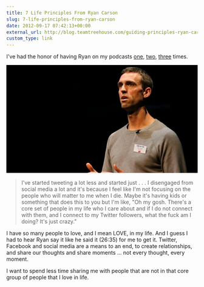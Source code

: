 ```yaml
---
title: 7 Life Principles From Ryan Carson
slug: 7-life-principles-from-ryan-carson
date: 2012-09-17 07:42:13+00:00
external_url: http://blog.teamtreehouse.com/guiding-principles-ryan-carson
custom_type: link
---
```


I've had the honor of having Ryan on my podcasts [one](http://web20show.com/2010/02/episode-68-carsonified-ryan-carson/), [two](http://5by5.tv/founderstalk/4), [three](http://5by5.tv/founderstalk/27) times.

![Ryan Carson on stage](uploads/2012/09/ryan-carson-on-stage.png)

> I've started tweeting a lot less and started just . . . I disengaged from social media a lot and it's because I feel like I'm not focusing on the people who will matter to me when I die.
> Maybe it's having kids or something that does this to you but I'm like, "Oh my gosh. There's a core set of people in my life who I care about and if I do not connect with them, and I connect to my Twitter followers, what the fuck am I doing? It's just crazy."

I have so many people to love, and I mean LOVE, in my life. And I guess I had to hear Ryan say it like he said it (26:35) for me to get it. Twitter, Facebook and social media are a means to an end, to create relationships, and share our thoughts and share moments ... not every thought, every moment.

I want to spend less time sharing me with people that are not in that core group of people that I love in life.
